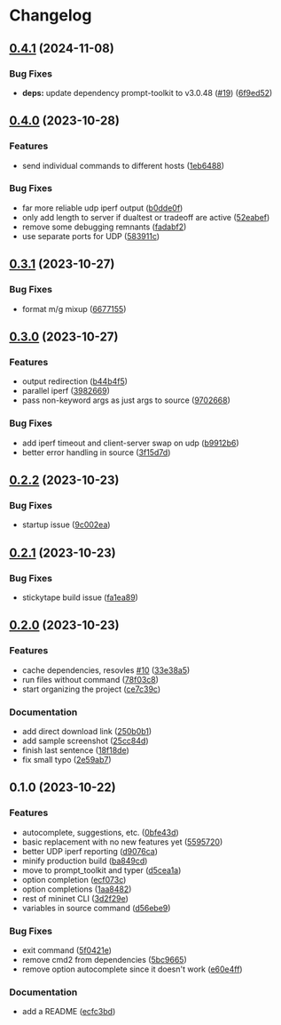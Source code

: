 # Changelog

## [0.4.1](https://github.com/oplik0/mn2/compare/v0.4.0...v0.4.1) (2024-11-08)


### Bug Fixes

* **deps:** update dependency prompt-toolkit to v3.0.48 ([#19](https://github.com/oplik0/mn2/issues/19)) ([6f9ed52](https://github.com/oplik0/mn2/commit/6f9ed52f20b97e7c51469c3ea3617bbe65061ffb))

## [0.4.0](https://github.com/oplik0/mn2/compare/v0.3.1...v0.4.0) (2023-10-28)


### Features

* send individual commands to different hosts ([1eb6488](https://github.com/oplik0/mn2/commit/1eb64883c42219a402c84503d64a99e823833410))


### Bug Fixes

* far more reliable udp iperf output ([b0dde0f](https://github.com/oplik0/mn2/commit/b0dde0fc805dade821a2ee333029560e5cd3b585))
* only add length to server if dualtest or tradeoff are active ([52eabef](https://github.com/oplik0/mn2/commit/52eabefba11b88b9e0e3f7f59dfba35e53df573c))
* remove some debugging remnants ([fadabf2](https://github.com/oplik0/mn2/commit/fadabf27a4a6b29038ca644b435be631980b07d4))
* use separate ports for UDP ([583911c](https://github.com/oplik0/mn2/commit/583911c4803c9221e639d59d918b5e7d8fb806a3))

## [0.3.1](https://github.com/oplik0/mn2/compare/v0.3.0...v0.3.1) (2023-10-27)


### Bug Fixes

* format m/g mixup ([6677155](https://github.com/oplik0/mn2/commit/667715530220cedcf55de7c63568a99bc3fe1e43))

## [0.3.0](https://github.com/oplik0/mn2/compare/v0.2.2...v0.3.0) (2023-10-27)


### Features

* output redirection ([b44b4f5](https://github.com/oplik0/mn2/commit/b44b4f547ae133aaa6f29571cd74b2566b973765))
* parallel iperf ([3982669](https://github.com/oplik0/mn2/commit/398266913dfba806118125fa663cfc7bdad65260))
* pass non-keyword args as just args to source ([9702668](https://github.com/oplik0/mn2/commit/97026683b73260528fc7d6eca5f359535c66b194))


### Bug Fixes

* add iperf timeout and client-server swap on udp ([b9912b6](https://github.com/oplik0/mn2/commit/b9912b63eadd20e7875f3ad1200765d5d985f12a))
* better error handling in source ([3f15d7d](https://github.com/oplik0/mn2/commit/3f15d7dcbea23e56abbd2328a410f5d4dcaae490))

## [0.2.2](https://github.com/oplik0/mn2/compare/v0.2.1...v0.2.2) (2023-10-23)


### Bug Fixes

* startup issue ([9c002ea](https://github.com/oplik0/mn2/commit/9c002ea14078ef2a25de0bae624318bcb4b641a5))

## [0.2.1](https://github.com/oplik0/mn2/compare/v0.2.0...v0.2.1) (2023-10-23)


### Bug Fixes

* stickytape build issue ([fa1ea89](https://github.com/oplik0/mn2/commit/fa1ea8905630317292b7654f2512ab5185559b64))

## [0.2.0](https://github.com/oplik0/mn2/compare/v0.1.0...v0.2.0) (2023-10-23)


### Features

* cache dependencies, resovles [#10](https://github.com/oplik0/mn2/issues/10) ([33e38a5](https://github.com/oplik0/mn2/commit/33e38a50b75dd2ad0f78a0ab77383736147c40a9))
* run files without command ([78f03c8](https://github.com/oplik0/mn2/commit/78f03c8b934505cc3578901da508a7653877bea4))
* start organizing the project ([ce7c39c](https://github.com/oplik0/mn2/commit/ce7c39c93ef3c826951b75ccea7a3b6592c29f88))


### Documentation

* add direct download link ([250b0b1](https://github.com/oplik0/mn2/commit/250b0b16bb5687187a3e38e7d43336b2d4dd9daa))
* add sample screenshot ([25cc84d](https://github.com/oplik0/mn2/commit/25cc84db9aa5f1e2c8da37043336eea721391fa9))
* finish last sentence ([18f18de](https://github.com/oplik0/mn2/commit/18f18de23bec634aeea2f6bb27b786873980dc36))
* fix small typo ([2e59ab7](https://github.com/oplik0/mn2/commit/2e59ab7412b2e23e59a49ad06048864c638c8788))

## 0.1.0 (2023-10-22)


### Features

* autocomplete, suggestions, etc. ([0bfe43d](https://github.com/oplik0/mn2/commit/0bfe43d973767f2f8b5a3e246801150f36400a2c))
* basic replacement with no new features yet ([5595720](https://github.com/oplik0/mn2/commit/5595720c5563a90de054f11c297a9a3782a3bf02))
* better UDP iperf reporting ([d9076ca](https://github.com/oplik0/mn2/commit/d9076ca43633a3ea8e925d9ab7f6311bf96df1eb))
* minify production build ([ba849cd](https://github.com/oplik0/mn2/commit/ba849cd4830fe640c9c842aef848d3ac327bad64))
* move to prompt_toolkit and typer ([d5cea1a](https://github.com/oplik0/mn2/commit/d5cea1a92384928e8476e52f6ad4204be82c80d0))
* option completion ([ecf073c](https://github.com/oplik0/mn2/commit/ecf073c8007c96df26f7f47b7f42ae3fa8ca80a1))
* option completions ([1aa8482](https://github.com/oplik0/mn2/commit/1aa848261f3fb52ab48fd84038df129fa6a28fd4))
* rest of mininet CLI ([3d2f29e](https://github.com/oplik0/mn2/commit/3d2f29e6b748e11fac89d7015e8fd6b934f6ca01))
* variables in source command ([d56ebe9](https://github.com/oplik0/mn2/commit/d56ebe98a5eaa057ba737ae860cccfad5a19aa21))


### Bug Fixes

* exit command ([5f0421e](https://github.com/oplik0/mn2/commit/5f0421e1ca6ed85c8ad5f7321f71ebf9d3e38fa5))
* remove cmd2 from dependencies ([5bc9665](https://github.com/oplik0/mn2/commit/5bc96653f58aeefc44be8b2147a778f137f26dde))
* remove option autocomplete since it doesn't work ([e60e4ff](https://github.com/oplik0/mn2/commit/e60e4ff4407603c871cd69df5372e25794436330))


### Documentation

* add a README ([ecfc3bd](https://github.com/oplik0/mn2/commit/ecfc3bd77c26e7f65e810c056cc5cd43d3108aa6))
